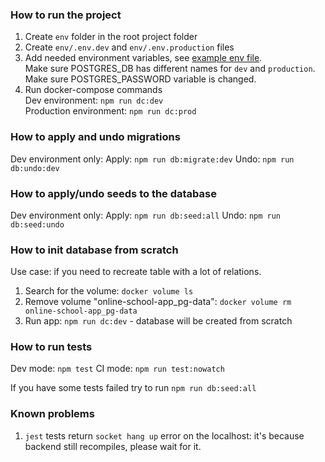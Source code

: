 ### How to run the project
1. Create `env` folder in the root project folder
2. Create `env/.env.dev` and `env/.env.production` files
3. Add needed environment variables, see [example env file](.env.example). \
   Make sure POSTGRES_DB has different names for `dev` and `production`. \
   Make sure POSTGRES_PASSWORD variable is changed. 
4. Run docker-compose commands \
Dev environment: `npm run dc:dev` \
Production environment: `npm run dc:prod`

### How to apply and undo migrations
Dev environment only:
Apply: `npm run db:migrate:dev`
Undo: `npm run db:undo:dev`

### How to apply/undo seeds to the database
Dev environment only:
Apply: `npm run db:seed:all`
Undo: `npm run db:seed:undo`

### How to init database from scratch
Use case: if you need to recreate table with a lot of relations.
1. Search for the volume: `docker volume ls`
2. Remove volume "online-school-app_pg-data": `docker volume rm online-school-app_pg-data`
3. Run app: `npm run dc:dev` - database will be created from scratch

### How to run tests
Dev mode: `npm test`
CI mode: `npm run test:nowatch`

If you have some tests failed try to run `npm run db:seed:all`

### Known problems
1. `jest` tests return `socket hang up` error on the localhost: it's because backend still recompiles, please wait for it.